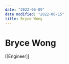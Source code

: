 ```yaml
---
date: "2022-06-09"
date modified: "2022-06-15"
title: Bryce Wong
---
```


# Bryce Wong
[[Engineer]]
